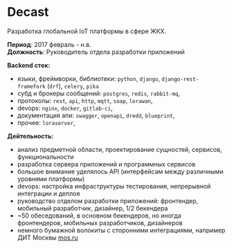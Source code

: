 # Decast

Разработка глобальной IoT платформы в сфере ЖКХ.


**Период**: 2017 февраль - н.в.  
**Должность**: Руководитель отдела разработки приложений  

**Backend стек:** 
* языки, фреймворки, библиотеки: `python`, `django`, `django-rest-framefork` (`drf`), `celery`, `pika`
* субд и брокеры сообщений: `postgres`, `redis`, `rabbit-mq`, 
* протоколы: `rest`, `api`, `http`, `mqtt`, `soap`, `lorawan`, 
* devops: `nginx`, `docker`, `gitlab-ci`, 
* документация апи: `swagger`, `openapi`, `dredd`, `blueprint`, 
* прочее: `loraserver`,

**Дейтельность:**
* анализ предметной области, проектирование сущностей, сервисов, функциональности
* разработка сервера приложений и программных сервисов
* большое внимание уделялось API (интерфейсам между различными уровнями платформы)
* devops: настройка инфраструктуры тестирования, непрерывной интеграции и деплоя 
* руководство отделом разработки приложений: фронтендер, мобильный разработчик, дизайнер, 1/2 бекендера
* ~50 обеседований, в основном бекендеров, но иногда фронтендеров, мобильных разработчиков, дизайнеров
* немного бумажной волокиты с сторонними интеграциями, например ДИТ Москвы [mos.ru](https://www.mos.ru/city/projects/smartdevice/)
